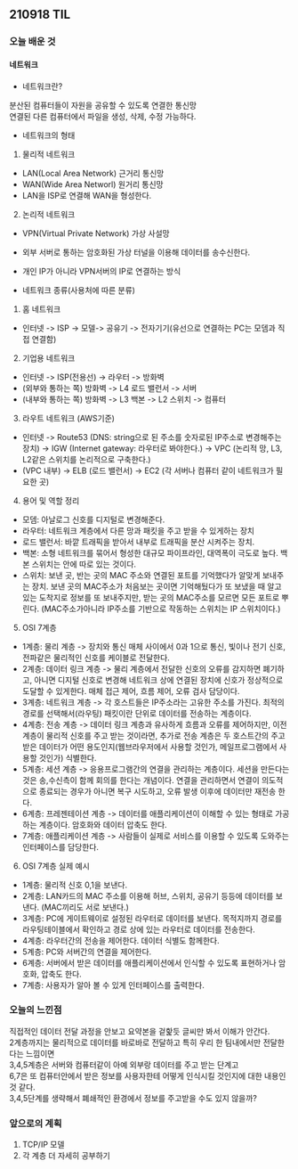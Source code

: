 ## 210918 TIL

### 오늘 배운 것

#### 네트워크

- 네트워크란?
<p>
분산된 컴퓨터들이 자원을 공유할 수 있도록 연결한 통신망<br/>
연결된 다른 컴퓨터에서 파일을 생성, 삭제, 수정 가능하다.
</p>

- 네트워크의 형태

1. 물리적 네트워크

- LAN(Local Area Network) 근거리 통신망
- WAN(Wide Area Networl) 원거리 통신망
- LAN을 ISP로 연결해 WAN을 형성한다.

2. 논리적 네트워크

- VPN(Virtual Private Network) 가상 사설망
- 외부 서버로 통하는 암호화된 가상 터널을 이용해 데이터를 송수신한다.
- 개인 IP가 아니라 VPN서버의 IP로 연결하는 방식

- 네트워크 종류(사용처에 따른 분류)

1. 홈 네트워크

- 인터넷 -> ISP -> 모델-> 공유기 -> 전자기기(유선으로 연결하는 PC는 모뎀과 직접 연결함)

2. 기업용 네트워크

- 인터넷 -> ISP(전용선) -> 라우터 -> 방화벽
- (외부와 통하는 쪽) 방화벽 -> L4 로드 밸런서 -> 서버
- (내부와 통하는 쪽) 방화벽 -> L3 백본 -> L2 스위치 -> 컴퓨터

3. 라우트 네트워크 (AWS기준)

- 인터넷 -> Route53 (DNS: string으로 된 주소를 숫자로된 IP주소로 변경해주는 장치) -> IGW (Internet gateway: 라우터로 봐야한다.) -> VPC (논리적 망, L3, L2같은 스위치를 논리적으로 구축한다.)
- (VPC 내부) -> ELB (로드 밸런서) -> EC2 (각 서버나 컴퓨터 같이 네트워크가 필요한 곳)

4. 용어 및 역할 정리

- 모뎀: 아날로그 신호를 디지털로 변경해준다.
- 라우터: 네트워크 계층에서 다른 망과 패킷을 주고 받을 수 있게하는 장치
- 로드 밸런서: 바깥 트래픽을 받아서 내부로 트래픽을 분산 시켜주는 장치.
- 백본: 소형 네트워크를 묶어서 형성한 대규모 파이프라인, 대역폭이 극도로 높다. 백본 스위치는 안에 따로 있는 것이다.
- 스위치: 보낸 곳, 반는 곳의 MAC 주소와 연결된 포트를 기억했다가 알맞게 보내주는 장치. 보낸 곳의 MAC주소가 처음보는 곳이면 기억해뒀다가 또 보냈을 때 알고 있는 도착지로 정보를 또 보내주지만, 받는 곳의 MAC주소를 모르면 모든 포트로 뿌린다. (MAC주소가아니라 IP주소를 기반으로 작동하는 스위치는 IP 스위치이다.)

5. OSI 7계층

- 1계층: 물리 계층 -> 장치와 통신 매체 사이에서 0과 1으로 통신, 빛이나 전기 신호, 전파같은 물리적인 신호를 케이블로 전달한다.
- 2계층: 데이터 링크 계층 -> 물리 계층에서 전달한 신호의 오류를 감지하면 폐기하고, 아니면 디지털 신호로 변경해 네트워크 상에 연결된 장치에 신호가 정상적으로 도달할 수 있게한다. 매체 접근 제어, 흐름 제어, 오류 검사 담당이다.
- 3계층: 네트워크 계층 -> 각 호스트들은 IP주소라는 고유한 주소를 가진다. 최적의 경로를 선택해서(라우팅) 패킷이란 단위로 데이터를 전송하는 계층이다.
- 4계층: 전송 계층 -> 데이터 링크 계층과 유사하게 흐름과 오류를 제어하지만, 이전 계층이 물리적 신호를 주고 받는 것이라면, 추가로 전송 계층은 두 호스트간의 주고받은 데이터가 어떤 용도인지(웹브라우저에서 사용할 것인가, 메일프로그램에서 사용할 것인가) 식별한다.
- 5계층: 세션 계층 -> 응용프로그램간의 연결을 관리하는 계층이다. 세션을 만든다는 것은 송,수신측이 함께 회의를 한다는 개념이다. 연결을 관리하면서 연결이 의도적으로 종료되는 경우가 아니면 복구 시도하고, 오류 발생 이후에 데이터만 재전송 한다.
- 6계층: 프레젠테이션 계층 -> 데이터를 애플리케이션이 이해할 수 있는 형태로 가공하는 계층이다. 암호화와 데이터 압축도 한다.
- 7계층: 애플리케이션 계층 -> 사람들이 실제로 서비스를 이용할 수 있도록 도와주는 인터페이스를 담당한다.

6. OSI 7계층 실제 예시

- 1계층: 물리적 신호 0,1을 보낸다.
- 2계층: LAN카드의 MAC 주소를 이용해 허브, 스위치, 공유기 등등에 데이터를 보낸다. (MAC끼리도 서로 보낸다.)
- 3계층: PC에 게이트웨이로 설정된 라우터로 데이터를 보낸다. 목적지까지 경로를 라우팅테이블에서 확인하고 경로 상에 있는 라우터로 데이터를 전송한다.
- 4계층: 라우터간의 전송을 제어한다. 데이터 식별도 함께한다.
- 5계층: PC와 서버간의 연결을 제어한다.
- 6계층: 서버에서 받은 데이터를 애플리케이션에서 인식할 수 있도록 표현하거나 암호화, 압축도 한다.
- 7계층: 사용자가 알아 볼 수 있게 인터페이스를 출력한다.

### 오늘의 느낀점

<p>
직접적인 데이터 전달 과정을 안보고 요약본을 겉핥듯 글씨만 봐서 이해가 안간다.<br/>
2계층까지는 물리적으로 데이터를 바로바로 전달하고 특히 우리 한 팀내에서만 전달한다는 느낌이면<br/>
3,4,5계층은 서버와 컴퓨터같이 아예 외부랑 데이터를 주고 받는 단계고<br/>
6,7은 또 컴퓨터안에서 받은 정보를 사용자한테 어떻게 인식시킬 것인지에 대한 내용인 것 같다.<br/>
3,4,5단계를 생략해서 폐쇄적인 환경에서 정보를 주고받을 수도 있지 않을까?
</p>

### 앞으로의 계획

1. TCP/IP 모델
2. 각 계층 더 자세히 공부하기

